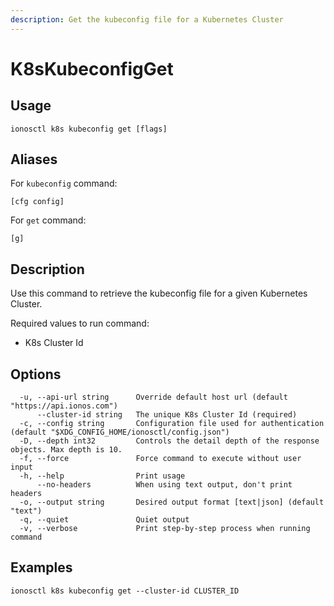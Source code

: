 ```yaml
---
description: Get the kubeconfig file for a Kubernetes Cluster
---
```


# K8sKubeconfigGet

## Usage

```text
ionosctl k8s kubeconfig get [flags]
```

## Aliases

For `kubeconfig` command:

```text
[cfg config]
```

For `get` command:

```text
[g]
```

## Description

Use this command to retrieve the kubeconfig file for a given Kubernetes Cluster.

Required values to run command:

* K8s Cluster Id

## Options

```text
  -u, --api-url string      Override default host url (default "https://api.ionos.com")
      --cluster-id string   The unique K8s Cluster Id (required)
  -c, --config string       Configuration file used for authentication (default "$XDG_CONFIG_HOME/ionosctl/config.json")
  -D, --depth int32         Controls the detail depth of the response objects. Max depth is 10.
  -f, --force               Force command to execute without user input
  -h, --help                Print usage
      --no-headers          When using text output, don't print headers
  -o, --output string       Desired output format [text|json] (default "text")
  -q, --quiet               Quiet output
  -v, --verbose             Print step-by-step process when running command
```

## Examples

```text
ionosctl k8s kubeconfig get --cluster-id CLUSTER_ID
```

